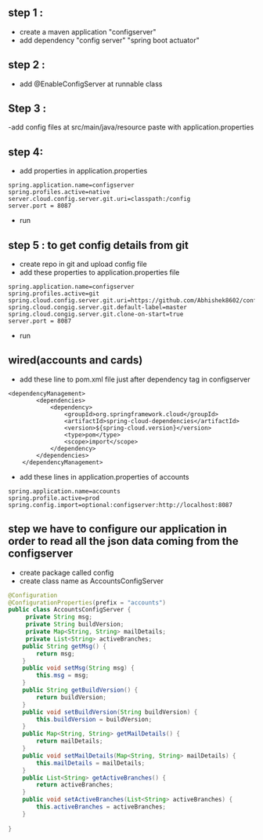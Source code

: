 ## step 1 : 
- create a maven application "configserver"
- add dependency 
"config server"
"spring boot actuator"
## step 2 :
- add @EnableConfigServer at runnable class

## Step 3 :
-add config files at src/main/java/resource paste with application.properties

## step 4:
- add properties in application.properties
```
spring.application.name=configserver
spring.profiles.active=native
server.cloud.config.server.git.uri=classpath:/config
server.port = 8087
```
- run

## step 5 : to get config details from git 
- create repo in git and upload config file 
- add these properties to application.properties file 
```
spring.application.name=configserver
spring.profiles.active=git
spring.cloud.config.server.git.uri=https://github.com/Abhishek8602/config.git
spring.cloud.congig.server.git.default-label=master
spring.cloud.congig.server.git.clone-on-start=true
server.port = 8087
```

- run

## wired(accounts and cards)
- add these line to pom.xml file just after dependency tag in configserver

```
<dependencyManagement>
		<dependencies>
			<dependency>
				<groupId>org.springframework.cloud</groupId>
				<artifactId>spring-cloud-dependencies</artifactId>
				<version>${spring-cloud.version}</version>
				<type>pom</type>
				<scope>import</scope>
			</dependency>
		</dependencies>
	</dependencyManagement>
```

- add these lines in application.properties of accounts

```
spring.application.name=accounts
spring.profile.active=prod
spring.config.import=optional:configserver:http://localhost:8087
```

## step we have to configure our application in order to read all the json data coming from the configserver
- create package called config
- create  class name as AccountsConfigServer
```java
@Configuration
@ConfigurationProperties(prefix = "accounts")
public class AccountsConfigServer {
	 private String msg;
	 private String buildVersion;
	 private Map<String, String> mailDetails;
	 private List<String> activeBranches;
	public String getMsg() {
		return msg;
	}
	public void setMsg(String msg) {
		this.msg = msg;
	}
	public String getBuildVersion() {
		return buildVersion;
	}
	public void setBuildVersion(String buildVersion) {
		this.buildVersion = buildVersion;
	}
	public Map<String, String> getMailDetails() {
		return mailDetails;
	}
	public void setMailDetails(Map<String, String> mailDetails) {
		this.mailDetails = mailDetails;
	}
	public List<String> getActiveBranches() {
		return activeBranches;
	}
	public void setActiveBranches(List<String> activeBranches) {
		this.activeBranches = activeBranches;
	}
	 
}
```

